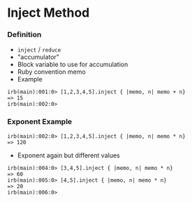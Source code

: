 # Inject Method 

### Definition

* `inject` / `reduce`
* "accumulator"
* Block variable to use for accumulation
* Ruby convention memo
* Example 

```
irb(main):001:0> [1,2,3,4,5].inject { |memo, n| memo + n}
=> 15
irb(main):002:0> 
```

### Exponent Example

```
irb(main):002:0> [1,2,3,4,5].inject { |memo, n| memo * n}
=> 120
```

* Exponent again but different values 

```
irb(main):004:0> [3,4,5].inject { |memo, n| memo * n}
=> 60
irb(main):005:0> [4,5].inject { |memo, n| memo * n}
=> 20
irb(main):006:0> 
```
